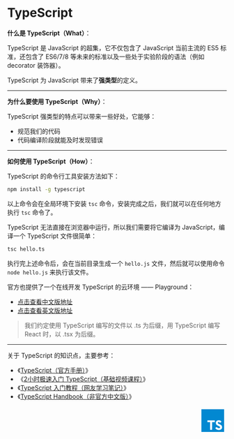 # TypeScript

**什么是 TypeScript（What）**：

TypeScript 是 JavaScript 的超集，它不仅包含了 JavaScript 当前主流的 ES5 标准，还包含了 ES6/7/8 等未来的标准以及一些处于实验阶段的语法（例如 decorator 装饰器）。

TypeScript 为 JavaScript 带来了**强类型**的定义。

<hr>

**为什么要使用 TypeScript（Why）**：

TypeScript 强类型的特点可以带来一些好处，它能够：

* 规范我们的代码
* 代码编译阶段就能及时发现错误

<hr>

**如何使用 TypeScript（How）**：

TypeScript 的命令行工具安装方法如下：

```bash
npm install -g typescript
```

以上命令会在全局环境下安装 `tsc` 命令，安装完成之后，我们就可以在任何地方执行 `tsc` 命令了。

TypeScript 无法直接在浏览器中运行，所以我们需要将它编译为 JavaScript，编译一个 TypeScript 文件很简单：

```bash
tsc hello.ts
```

执行完上述命令后，会在当前目录生成一个 `hello.js` 文件，然后就可以使用命令 `node hello.js` 来执行该文件。

官方也提供了一个在线开发 TypeScript 的云环境 —— Playground：

* [点击查看中文版地址](https://www.typescriptlang.org/zh/play)
* [点击查看英文版地址](https://www.typescriptlang.org/play/)

> 我们约定使用 TypeScript 编写的文件以 .ts 为后缀，用 TypeScript 编写 React 时，以 .tsx 为后缀。

<hr>

关于 TypeScript 的知识点，主要参考：

* 《[TypeScript（官方手册）](https://www.typescriptlang.org/)》
* 《[2小时极速入门 TypeScript（基础视频课程）](https://www.imooc.com/learn/1306)》
* 《[TypeScript 入门教程（网友学习笔记）](http://ts.xcatliu.com/)》
* 《[TypeScript Handbook（非官方中文版）](https://zhongsp.gitbooks.io/typescript-handbook/content/)》

<div style="text-align: right">
  <svg t="1625995741539" class="icon" viewBox="0 0 1024 1024" version="1.1" xmlns="http://www.w3.org/2000/svg" p-id="3370" width="64" height="64"><path d="M94.208 94.208v835.584h835.584V94.208H94.208z m634.92096 405.85216v0.012288c8.011776 0.024576 17.119232 0.436224 23.967744 1.179648 27.891712 3.016704 49.6128 15.050752 68.091904 37.715968 9.201664 11.290624 12.34944 16.2304 11.679744 18.343936-0.432128 1.363968-6.746112 5.885952-26.820608 19.21024-19.720192 13.092864-26.07104 17.014784-27.5456 17.014784-1.497088 0-4.614144-3.207168-9.105408-9.365504-8.6528-11.855872-17.485824-17.266688-31.13984-19.070976-14.68416-1.9456-27.856896 2.68288-34.308096 12.058624-5.515264 8.011776-6.3488 20.901888-1.96608 30.26944 5.07904 10.848256 14.270464 16.846848 49.494016 32.290816 40.624128 17.813504 61.210624 30.005248 76.204032 45.13792 16.146432 16.293888 24.326144 35.106816 26.83904 61.718528 1.226752 12.972032-0.272384 28.34432-3.98336 40.843264-9.10336 30.640128-33.66912 53.075968-69.67296 63.635456-9.95328 2.9184-19.214336 4.661248-28.37504 5.332992-13.985792 1.030144-34.002944 0.462848-46.051328-1.29024-30.482432-4.442112-64.892928-22.17984-82.051072-42.2912-8.423424-9.873408-19.177472-26.12224-19.177472-28.9792 0-1.380352 0.684032-2.164736 3.391488-3.885056 8.032256-5.103616 54.054912-31.412224 54.94784-31.412224 0.540672 0 2.945024 2.832384 5.341184 6.295552 5.429248 7.839744 18.78016 21.313536 25.567232 25.808896 5.543936 3.672064 12.634112 6.619136 21.051392 8.747008 4.820992 1.202176 7.3728 1.417216 17.891328 1.417216 10.747904-0.004096 12.951552-0.18432 17.760256-1.476608 12.71808-3.422208 22.644736-10.50624 26.851328-19.156992 1.8432-3.7376 1.880064-4.204544 1.880064-13.27104v-9.40032l-2.260992-4.48512c-5.474304-10.866688-17.270784-18.323456-54.56896-34.47808-17.13152-7.421952-38.11328-17.885184-46.30528-23.0912-18.696192-11.880448-31.653888-25.462784-40.157184-42.088448-8.45824-16.533504-9.71776-22.687744-9.73824-47.548416-0.02048-19.462144-0.053248-19.222528 3.975168-31.643648 3.65568-11.272192 11.139072-23.863296 19.400704-32.64512 16.4864-17.524736 40.577024-28.788736 66.367488-31.029248 3.29728-0.313344 7.716864-0.434176 12.52352-0.41984z m-221.92128 3.844096h0.008192c49.670144 0.024576 78.143488 0.196608 78.600192 0.483328 0.86016 0.53248 0.968704 4.855808 0.968704 32.444416v31.827968l-49.563648 0.180224-49.563648 0.180224v140.724224c0 77.400064-0.157696 141.185024-0.372736 141.748224-0.350208 0.948224-4.163584 1.019904-36.41344 1.019904h-36.018176l-0.372736-1.45408c-0.239616-0.79872-0.415744-64.587776-0.41984-141.750272l-0.012288-140.296192-49.5616-0.176128-49.565696-0.180224v-31.451136c0-24.94464 0.172032-31.625216 0.837632-32.288768 0.681984-0.702464 25.976832-0.882688 134.967296-0.991232 21.01248-0.02048 39.92576-0.03072 56.48384-0.02048z" fill="#0288D1" p-id="3371"></path></svg>
</div>

